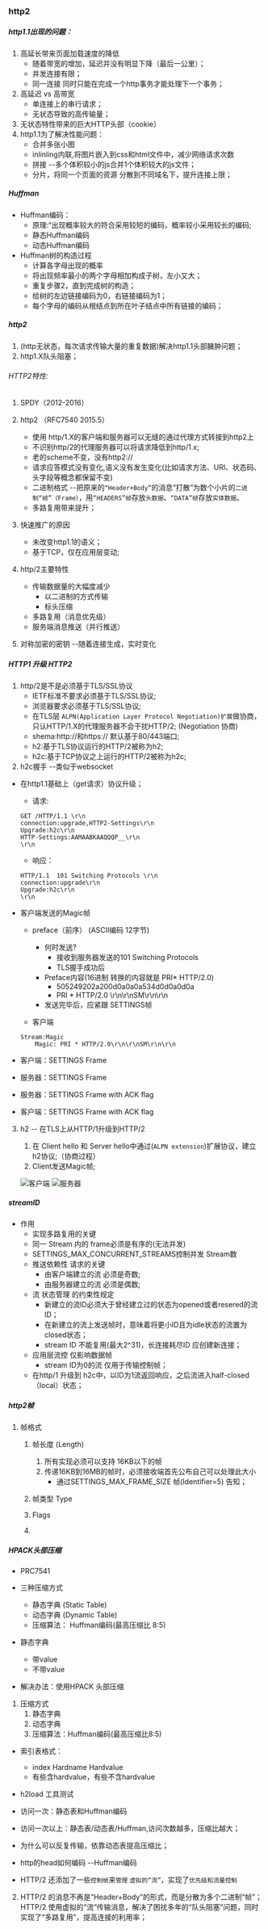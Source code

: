 ### http2
##### http1.1出现的问题：
1. 高延长带来页面加载速度的降低
    * 随着带宽的增加，延迟并没有明显下降（最后一公里）；
    * 并发连接有限；
    * 同一连接 同时只能在完成一个http事务才能处理下一个事务；
2. 高延迟 vs 高带宽 
    * 单连接上的串行请求；
    * 无状态导致的高传输量；
3. 无状态特性带来的巨大HTTP头部（cookie）
4. http1.1为了解决性能问题：
    * 合并多张小图
    * inlinling内联,将图片嵌入到css和html文件中，减少网络请求次数
    * 拼接 --多个体积较小的js合并1个体积较大的js文件；
    * 分片，将同一个页面的资源 分散到不同域名下，提升连接上限；

##### Huffman
* Huffman编码：
    * 原理:“出现概率较大的符合采用较短的编码，概率较小采用较长的编码;
    * 静态Huffman编码
    * 动态Huffman编码
* Huffman树的构造过程
    * 计算各字母出现的概率
    * 将出现频率最小的两个字母相加构成子树，左小又大；
    * 重复步骤2，直到完成树的构造；
    * 给树的左边链接编码为0，右链接编码为1；
    * 每个字母的编码从根结点到所在叶子结点中所有链接的编码；

##### http2
1. (http无状态，每次请求传输大量的重复数据)解决http1.1头部臃肿问题；
2. http1.X队头阻塞；

###### HTTP2特性:
1. SPDY（2012-2016）
2. http2 （RFC7540 2015.5）
    * 使用 http/1.X的客户端和服务器可以无缝的通过代理方式转接到http2上
    * 不识别http/2的代理服务器可以将请求降低到http/1.x;
    * 老的scheme不变，没有http2://
    * 请求应答模式没有变化,语义没有发生变化(比如请求方法、URI、状态码、头字段等概念都保留不变)
    * 二进制格式 --把原来的`“Header+Body”`的消息“打散”为数个小片的`二进制“帧”（Frame）`，用`“HEADERS”帧`存放`头数据`、`“DATA”帧`存放`实体数据`。
    * 多路复用带来提升；
3. 快速推广的原因
    * 未改变http1.1的语义；
    * 基于TCP，仅在应用层变动;

4. http/2主要特性
    * 传输数据量的大幅度减少
        * 以二进制的方式传输
        * 标头压缩
    * 多路复用（消息优先级）
    * 服务端消息推送（并行推送）
5. 对称加密的密钥 --随着连接生成，实时变化

##### HTTP1 升级 HTTP2
1. http/2是不是必须基于TLS/SSL协议
    * IETF标准不要求必须基于TLS/SSL协议;
    * 浏览器要求必须基于TLS/SSL协议;
    * 在TLS层 `ALPN(Application Layer Protocol Negotiation)扩展`做协商，只认HTTP/1.X的代理服务器不会干扰HTTP/2; (Negotiation 协商)
    * shema:http://和https:// 默认基于80/443端口;
    * h2:基于TLS协议运行的HTTP/2被称为h2;
    * h2c:基于TCP协议之上运行的HTTP/2被称为h2c;
2. h2c握手 --类似于websocket
* 在http1.1基础上（get请求）协议升级；
    * 请求:
    ```
    GET /HTTP/1.1 \r\n
    connection:upgrade,HTTP2-Settings\r\n
    Upgrade:h2c\r\n
    HTTP-Settings:AAMAABKAAQQQP__\r\n
    \r\n
    ```

    * 响应：
    ```
    HTTP/1.1  101 Switching Protocols \r\n
    connection:upgrade\r\n
    Upgrade:h2c\r\n
    \r\n
    ```
* 客户端发送的Magic帧
    * preface（前序） (ASCII编码 12字节)
        * 何时发送?
            * 接收到服务器发送的101 Switching Protocols
            * TLS握手成功后
        * Preface内容(16进制 转换的内容就是 PRI* HTTP/2.0)
            * 505249202a200d0a0a0a534d0d0a0d0a
            * PRI * HTTP/2.0 \r\n\r\nSM\r\n\r\n
        * 发送完毕后，应紧跟 SETTINGS帧

    * 客户端
    ```
    Stream:Magic
        Magic: PRI * HTTP/2.0\r\n\r\nSM\r\n\r\n
    ```
* 客户端：SETTINGS Frame
* 服务器：SETTINGS Frame
* 服务器：SETTINGS Frame with ACK flag
* 客户端：SETTINGS Frame with ACK flag

3. h2 -- 在TLS上从HTTP/1升级到HTTP/2
    1. 在 Client hello 和 Server hello中通过(`ALPN extension`)扩展协议，建立h2协议;（协商过程）
    2. Client发送Magic帧;

    ![客户端](../img/http2/基于TLS升级为h2协议--客户端.png)
    ![服务器](../img/http/基于TLS升级为h2协议--服务器.jpg)

##### streamID
* 作用 
    * 实现多路复用的关键
    * 同一 Stream 内的 frame必须是有序的(无法并发)
    * SETTINGS_MAX_CONCURRENT_STREAMS控制并发 Stream数
    * 推送依赖性 请求的关键
        * 由客户端建立的流 必须是奇数;
        * 由服务器建立的流 必须是偶数;
    * 流 状态管理 的约束性规定
        * 新建立的流ID必须大于曾经建立过的状态为opened或者resered的流ID；
        * 在新建立的流上发送帧时，意味着将更小ID且为idle状态的流置为closed状态；
        * stream ID 不能复用(最大2^31)，长连接耗尽ID 应创建新连接；
    * 应用层流控 仅影响数据帧
        * stream ID为0的流 仅用于传输控制帧；
    * 在http/1 升级到 h2c中，以ID为1流返回响应，之后流进入half-closed（local）状态；

##### http2帧

1. 帧格式

    1. 帧长度 (Length)
        1. 所有实现必须可以支持 16KB以下的帧
        2. 传递16KB到16MB的帧时，必须接收端首先公布自己可以处理此大小
            * 通过SETTINGS_MAX_FRAME_SIZE 帧(Identifier=5)
        告知；

    2. 帧类型 Type
    3. Flags
    4. 

##### HPACK头部压缩
* PRC7541
* 三种压缩方式
    * 静态字典 (Static Table)
    * 动态字典 (Dynamic Table)
    * 压缩算法： Huffman编码(最高压缩比 8:5)
* 静态字典
    * 带value
    * 不带value






* 解决办法：使用HPACK 头部压缩
1. 压缩方式
    1. 静态字典
    2. 动态字典
    1. 压缩算法：Huffman编码(最高压缩比8:5)
* 索引表格式：
    * index Hardname Hardvalue
    * 有些含hardvalue，有些不含hardvalue
* h2load 工具测试
* 访问一次：静态表和Huffman编码
* 访问一次以上：静态表/动态表/Huffman,访问次数越多，压缩比越大；
* 为什么可以反复传输，依靠动态表提高压缩比；

* http的head如何编码 --Huffman编码



* HTTP/2 还添加了一些`控制帧`来`管理` `虚拟的“流”`，实现了`优先级和流量控制`
2. HTTP/2 的消息不再是“Header+Body”的形式，而是分散为多个二进制“帧”；HTTP/2 使用虚拟的“流”传输消息，解决了困扰多年的“队头阻塞”问题，同时实现了“多路复用”，提高连接的利用率；
